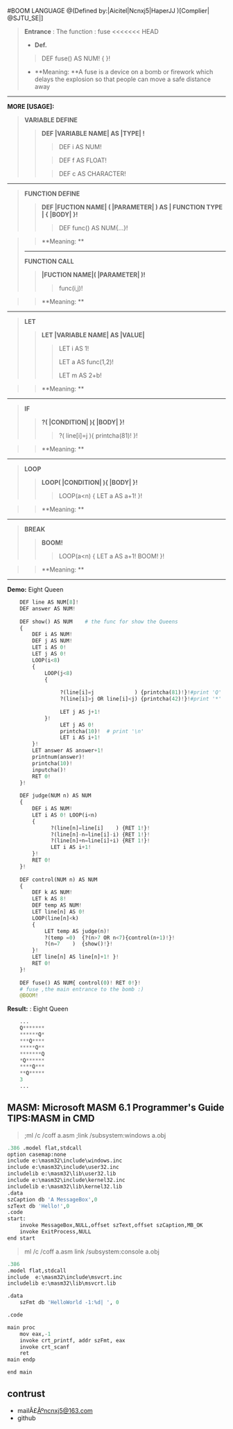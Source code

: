 #BOOM LANGUAGE
@(Defined by:|Aicitel|Ncnxj5|HaperJJ )[Complier| @SJTU_SE|]
>**Entrance** : The function : fuse
<<<<<<< HEAD
>- **Def.** 
>>DEF fuse() AS NUM! { }! 
>
>- **Meaning:  **A fuse is a device on a bomb or firework which delays the explosion so that people can move a safe distance away
****
**MORE [USAGE]:**

>**VARIABLE DEFINE** 
>>**DEF |VARIABLE NAME| AS |TYPE| !**
>>
>>>DEF i AS NUM!
>>
>>>DEF f AS FLOAT!
>>
>>>DEF c  AS CHARACTER!
****
>**FUNCTION DEFINE** 
>>**DEF |FUCTION NAME|    ( |PARAMETER| ) AS | FUNCTION TYPE |  {  |BODY|  }!**
>>
>>>DEF func() AS NUM{...}!

>>**Meaning:  **
>****
>**FUNCTION CALL** 
>>**|FUCTION NAME|( |PARAMETER| )!**
>>
>>>func(i,j)!

>>**Meaning:  **
****

>**LET** 
>>**LET |VARIABLE NAME|   AS  |VALUE|**
>>
>>>LET i AS 1!
>>>
>>>LET a AS func(1,2)!
>>>
>>>LET m AS 2+b!

>>**Meaning:  **
****

>**IF** 
>>**?( |CONDITION| ){ |BODY| }!**
>>
>>>?(   line[i]=j   ){   printcha(81)!   }!

>>**Meaning:  **
****

>**LOOP** 
>>**LOOP( |CONDITION| ){ |BODY| }!**
>>
>>>LOOP(a<n)  {  LET a AS a+1!   }!

>>**Meaning:  **
****

>**BREAK** 
>>**BOOM!**
>>
>>>LOOP(a<n)  {  LET a AS a+1! BOOM!  }!

>>**Meaning:  **

****


**Demo:**  Eight Queen
``` python
	DEF line AS NUM[8]!
	DEF answer AS NUM!
	
	DEF show() AS NUM    # the func for show the Queens
	{ 
		DEF i AS NUM! 
		DEF j AS NUM! 
		LET i AS 0! 
		LET j AS 0! 
		LOOP(i<8) 
		{  
			LOOP(j<8)  
			{
			
				 ?(line[i]=j             ) {printcha(81)!}!#print 'Q'
				 ?(line[i]>j OR line[i]<j) {printcha(42)!}!#print '*'  
				  
				 LET j AS j+1! 
			}!  
				 LET j AS 0!  
				 printcha(10)!  # print '\n'
				 LET i AS i+1! 
		}! 
		LET answer AS answer+1! 
		printnum(answer)! 
		printcha(10)! 
		inputcha()! 
		RET 0!
	}!
	
	DEF judge(NUM n) AS NUM
	{ 
		DEF i AS NUM! 
		LET i AS 0! LOOP(i<n) 
		{
			  ?(line[n]=line[i]    ) {RET 1!}!  
			  ?(line[n]-n=line[i]-i) {RET 1!}!  
			  ?(line[n]+n=line[i]+i) {RET 1!}!  
			  LET i AS i+1! 
		}! 
		RET 0!
	}!
	
	DEF control(NUM n) AS NUM
	{ 
		DEF k AS NUM! 
		LET k AS 8! 
		DEF temp AS NUM! 
		LET line[n] AS 0! 
		LOOP(line[n]<k) 
		{  
			LET temp AS judge(n)!  
			?(temp =0)  {?(n>7 OR n<7){control(n+1)!}!
			?(n=7    )  {show()!}!  
		}!  
		LET line[n] AS line[n]+1! }! 
		RET 0!
	}!
	
	DEF fuse() AS NUM{ control(0)! RET 0!}!
	# fuse ,the main entrance to the bomb :)
	@BOOM!
```

**Result:** : Eight Queen
``` python
	...
	Q*******
	******Q*
	***Q****
	*****Q**
	*******Q
	*Q******
	****Q***
	**Q*****
	3
	...
```
**MASM:** Microsoft MASM 6.1 Programmer's Guide 
TIPS:MASM in CMD
------------------------------------------
>;ml /c /coff a.asm
>;link /subsystem:windows a.obj
``` python
.386 .model flat,stdcall 
option casemap:none 
include e:\masm32\include\windows.inc 
include e:\masm32\include\user32.inc 
includelib e:\masm32\lib\user32.lib 
include e:\masm32\include\kernel32.inc 
includelib e:\masm32\lib\kernel32.lib 
.data 
szCaption db 'A MessageBox',0 
szText db 'Hello!',0  
.code 
start:   
	invoke MessageBox,NULL,offset szText,offset szCaption,MB_OK   
	invoke ExitProcess,NULL 
end start
```

>ml /c /coff a.asm
>link /subsystem:console a.obj

``` python
.386 
.model flat,stdcall
include  e:\masm32\include\msvcrt.inc
includelib e:\masm32\lib\msvcrt.lib

.data 
	szFmt db 'HelloWorld -1:%d| ', 0

.code

main proc 
	mov eax,-1 
	invoke crt_printf, addr szFmt, eax 
	invoke crt_scanf    
	ret
main endp

end main
``` 

## contrust
- mailÂ£Âºncnxj5@163.com
- github

